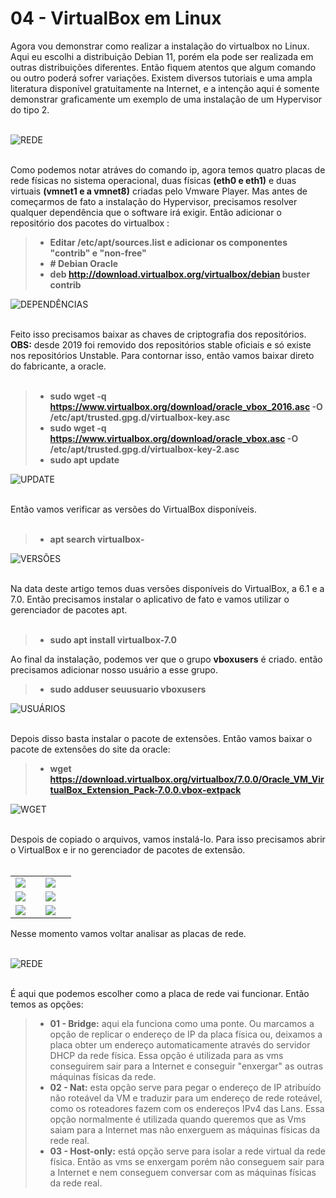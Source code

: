 # 04 - VirtualBox em Linux

Agora vou demonstrar como realizar a instalação do virtualbox no Linux. Aqui eu escolhi a distribuição Debian 11, porém ela pode ser realizada em outras distribuições diferentes. Então fiquem atentos que algum comando ou outro poderá sofrer variações. Existem diversos tutoriais e uma ampla literatura disponível gratuitamente na Internet, e a intenção aqui é somente demonstrar graficamente um exemplo de uma instalação de um Hypervisor do tipo 2. <br><br>

![REDE](Imagens/01-placas_de_rede.png) <br></br>

Como podemos notar atráves do comando ip, agora temos quatro placas de rede físicas no sistema operacional, duas físicas **(eth0 e eth1)** e duas virtuais **(vmnet1 e a vmnet8)** criadas pelo Vmware Player. Mas antes de começarmos de fato a instalação do Hypervisor, precisamos resolver qualquer dependência que o software irá exigir. Então adicionar o repositório dos pacotes do virtualbox :

> - **Editar /etc/apt/sources.list e adicionar os componentes "contrib" e "non-free"**
> - **# Debian Oracle**
> - **deb http://download.virtualbox.org/virtualbox/debian buster contrib**

![DEPENDÊNCIAS](Imagens/02-dependencias.png)<br></br>

Feito isso precisamos baixar as chaves de criptografia dos repositórios. **OBS:** desde 2019 foi removido dos repositórios stable oficiais e só existe nos repositórios Unstable. Para contornar isso, então vamos baixar direto do fabricante, a oracle.  <br></br>

> - **sudo wget -q https://www.virtualbox.org/download/oracle_vbox_2016.asc -O /etc/apt/trusted.gpg.d/virtualbox-key.asc**
> - **sudo wget -q https://www.virtualbox.org/download/oracle_vbox.asc -O /etc/apt/trusted.gpg.d/virtualbox-key-2.asc**
> - **sudo apt update**

![UPDATE](Imagens/03-update.png) <br></br>

Então vamos verificar as versões do VirtualBox disponíveis. <br></br>

> - **apt search virtualbox-**

![VERSÕES](Imagens/04-versoes.png) <br></br>

Na data deste artigo temos duas versões disponíveis do VirtualBox, a 6.1 e a 7.0. Então precisamos instalar o aplicativo de fato e vamos utilizar o gerenciador de pacotes apt. <br></br>

> - **sudo apt install virtualbox-7.0**

Ao final da instalação, podemos ver que o grupo **vboxusers** é criado. então precisamos adicionar nosso usuário a esse grupo.

> - **sudo adduser seuusuario vboxusers**

![USUÁRIOS](Imagens/05-users.png) <br></br>

Depois disso basta instalar o pacote de extensões. Então vamos baixar o pacote de extensões do site da oracle:

> - **wget https://download.virtualbox.org/virtualbox/7.0.0/Oracle_VM_VirtualBox_Extension_Pack-7.0.0.vbox-extpack**

![WGET](Imagens/06-wget.png) <br></br>

Despois de copiado o arquivos, vamos instalá-lo. Para isso precisamos abrir o VirtualBox e ir no gerenciador de pacotes de extensão. <br></br>

<table>
     <tr>
         <td width="33%"><img src="Imagens/07-extension.png"></img></td>
         <td width="33%"><img src="Imagens/07-extension2.png"></img></td>
    </tr>
    <tr>
        <td width="33%"><img src="Imagens/07-extension3.png"></img></td>
        <td width="33%"><img src="Imagens/07-extension4.png"></img></td>
    </tr>
    <tr>
        <td width="33%"><img src="Imagens/07-extension5.png"></img></td>
        <td width="33%"><img src="Imagens/08-virtualbox.png"></img></td>
    </tr>
</table>

Nesse momento vamos voltar analisar as placas de rede. <br></br>

![REDE](Imagens/09-rede.png) <br></br>

É aqui que podemos escolher como a placa de rede vai funcionar. Então temos as opções: 
> - **01 - Bridge:** aqui ela funciona como uma ponte. Ou marcamos a opção de replicar o endereço de IP da placa física ou, deixamos a placa obter um endereço automaticamente através do servidor DHCP da rede física. Essa opção é utilizada para as vms conseguirem sair para a Internet e conseguir "enxergar" as outras máquinas físicas da rede.
> - **02 - Nat:** esta opção serve para pegar o endereço de IP atribuído não roteável da VM e traduzir para um endereço de rede roteável, como os roteadores fazem com os endereços IPv4 das Lans. Essa opção normalmente é utilizada quando queremos que as Vms saiam para a Internet mas não enxerguem as máquinas físicas da rede real.
> - **03 - Host-only:** está opção serve para isolar a rede virtual da rede física. Então as vms se enxergam porém não conseguem sair para a Internet e nem conseguem conversar com as máquinas físicas da rede real.
